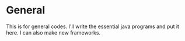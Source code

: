 # General
This is for general codes. I'll write the essential java programs and put it here. 
I can also make new frameworks. 
